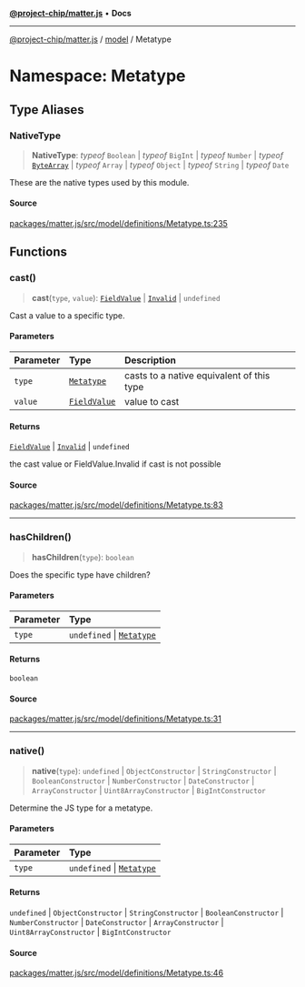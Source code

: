 [**@project-chip/matter.js**](../../../README.md) • **Docs**

***

[@project-chip/matter.js](../../../modules.md) / [model](../../README.md) / Metatype

# Namespace: Metatype

## Type Aliases

### NativeType

> **NativeType**: *typeof* `Boolean` \| *typeof* `BigInt` \| *typeof* `Number` \| *typeof* [`ByteArray`](../../../util/export/README.md#bytearray-1) \| *typeof* `Array` \| *typeof* `Object` \| *typeof* `String` \| *typeof* `Date`

These are the native types used by this module.

#### Source

[packages/matter.js/src/model/definitions/Metatype.ts:235](https://github.com/project-chip/matter.js/blob/7a8cbb56b87d4ccf34bec5a9a95ab40a1711324f/packages/matter.js/src/model/definitions/Metatype.ts#L235)

## Functions

### cast()

> **cast**(`type`, `value`): [`FieldValue`](../../README.md#fieldvalue) \| [`Invalid`](../FieldValue/README.md#invalid) \| `undefined`

Cast a value to a specific type.

#### Parameters

| Parameter | Type | Description |
| :------ | :------ | :------ |
| `type` | [`Metatype`](../../enumerations/Metatype.md) | casts to a native equivalent of this type |
| `value` | [`FieldValue`](../../README.md#fieldvalue) | value to cast |

#### Returns

[`FieldValue`](../../README.md#fieldvalue) \| [`Invalid`](../FieldValue/README.md#invalid) \| `undefined`

the cast value or FieldValue.Invalid if cast is not possible

#### Source

[packages/matter.js/src/model/definitions/Metatype.ts:83](https://github.com/project-chip/matter.js/blob/7a8cbb56b87d4ccf34bec5a9a95ab40a1711324f/packages/matter.js/src/model/definitions/Metatype.ts#L83)

***

### hasChildren()

> **hasChildren**(`type`): `boolean`

Does the specific type have children?

#### Parameters

| Parameter | Type |
| :------ | :------ |
| `type` | `undefined` \| [`Metatype`](../../enumerations/Metatype.md) |

#### Returns

`boolean`

#### Source

[packages/matter.js/src/model/definitions/Metatype.ts:31](https://github.com/project-chip/matter.js/blob/7a8cbb56b87d4ccf34bec5a9a95ab40a1711324f/packages/matter.js/src/model/definitions/Metatype.ts#L31)

***

### native()

> **native**(`type`): `undefined` \| `ObjectConstructor` \| `StringConstructor` \| `BooleanConstructor` \| `NumberConstructor` \| `DateConstructor` \| `ArrayConstructor` \| `Uint8ArrayConstructor` \| `BigIntConstructor`

Determine the JS type for a metatype.

#### Parameters

| Parameter | Type |
| :------ | :------ |
| `type` | `undefined` \| [`Metatype`](../../enumerations/Metatype.md) |

#### Returns

`undefined` \| `ObjectConstructor` \| `StringConstructor` \| `BooleanConstructor` \| `NumberConstructor` \| `DateConstructor` \| `ArrayConstructor` \| `Uint8ArrayConstructor` \| `BigIntConstructor`

#### Source

[packages/matter.js/src/model/definitions/Metatype.ts:46](https://github.com/project-chip/matter.js/blob/7a8cbb56b87d4ccf34bec5a9a95ab40a1711324f/packages/matter.js/src/model/definitions/Metatype.ts#L46)
